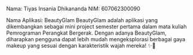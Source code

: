 Nama: Tiyas Insania Dhikananda
NIM: 607062300090

Nama Aplikasi: BeautyGlam
BeautyGlam adalah aplikasi yang dikembangkan sebagai mini project semester pertama dalam mata kuliah Pemrograman Perangkat Bergerak. Dengan adanya BeautyGlam, diharapkan pengguna dapat lebih mudah mengeksplorasi berbagai gaya makeup yang sesuai dengan karakteristik wajah mereka! ✨💄
